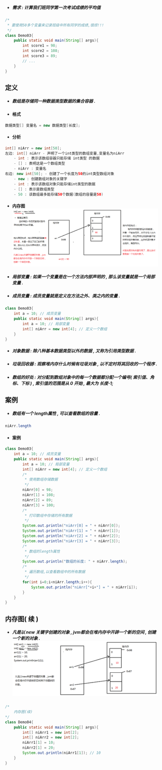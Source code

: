* ##### 需求 : 计算我们班同学第一次考试成绩的平均值

```java
/*
 * 要使用50多个变量来记录班级中所有同学的成绩,很烦!!!
 */
class Demo03{
    public static void main(String[] args){
        int score1 = 98;
        int score2 = 108;
        int score3 = 89;
        // ...
    }
}
```

## 定义

* ##### 数组是存储同一种数据类型数据的集合容器 .
* #### 格式

```java
数据类型[] 变量名 = new 数据类型[长度];
```

* #### 分析

```java
int[] niArr = new int[50];
左边: int[] niArr - 声明了一个int类型的数组变量,变量名为niArr
    - int : 表示该数组容器只能存储 int类型 的数据
    - [] : 表明这是一个数组类型
    - niArr : 变量名
右边: new int[50]; - 创建了一个长度为50的int类型数组对象
    - new : 创建数组对象的关键字
    - int : 表示该数组对象只能存储int类型的数据
    - [] : 表示是数组类型
    - 50 : 该数组最多能存储50个数据(数组的容量是50)
```

* #### 内存图![](/assets/数组的内存分析1.png)
* ##### 局部变量 : 如果一个变量是在一个方法内部声明的 , 那么该变量就是一个局部变量 .
* ##### 成员变量 : 成员变量就是定义在方法之外、类之内的变量 .

```java
class Demo03{
    int a = 10; // 成员变量
    public static void main(String[] args){
        int a = 10; // 局部变量
        int[] niArr = new int[4]; // 定义一个数组
    }
}
```

* ##### 对象数据 : 除八种基本数据类型以外的数据 , 又称为引用类型数据 .
* ##### 垃圾回收器 : 观察堆内存什么时候有垃圾对象 , 以不定时将其回收的一个程序 .
* ##### 数组的好处 : 对分配到数组对象中的每一个数据都分配一个编号\( 索引值、角标、下标 \) , 索引值的范围是从 0 开始 , 最大为 长度-1;

## 案例

* ##### 数组有一个 length属性 , 可以查看数组的容量 .

```java
niArr.length
```

* #### 案例

```java
class Demo03{
    int a = 10; // 成员变量
    public static void main(String[] args){
        int a = 10; // 局部变量
        int[] niArr = new int[4]; // 定义一个数组
        /*
         * 使用数组存储数据
         */
        niArr[0] = 98;
        niArr[1] = 108;
        niArr[2] = 89;
        niArr[3] = 100;
        /*
         * 打印数组中存储的所有数据
         */
        System.out.println("niArr[0] = " + niArr[0]);
        System.out.println("niArr[1] = " + niArr[1]);
        System.out.println("niArr[2] = " + niArr[2]);
        System.out.println("niArr[3] = " + niArr[3]);
        /*
         * 数组的length属性
         */
        System.out.println("数组的长度: " + niArr.length);
        /* 
         * 遍历数组,以查看数组中的所有数据
         */
        for(int i=0;i<niArr.length;i++){
            System.out.println("niArr["+i+"] = " + niArr[i]);
        }
    }
}
```

## 内存图\( 续 \)

* ##### 凡是以 new 关键字创建的对象 , jvm都会在堆内存中开辟一个新的空间 , 创建一个新的对象 .![](/assets/数组的内存分析2.png)

```java
/*
    内存图(续)
*/
class Demo04{
    public static void main(String[] args){
        int[] niArr1 = new int[2];
        int[] niArr2 = new int[2];
        niArr1[1] = 10;
        niArr2[1] = 20;
        System.out.println(niArr1[1]); // 10
    }
}
```



